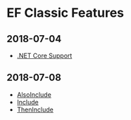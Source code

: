 # EF Classic Features

## 2018-07-04
- [.NET Core Support](https://github.com/zzzprojects/EntityFramework-Classic/blob/master/docs/pages/features/net-core.md)

## 2018-07-08
- [AlsoInclude](https://github.com/zzzprojects/EntityFramework-Classic/blob/master/docs/pages/features/also-include.md)
- [Include](https://github.com/zzzprojects/EntityFramework-Classic/blob/master/docs/pages/features/include.md)
- [ThenInclude](https://github.com/zzzprojects/EntityFramework-Classic/blob/master/docs/pages/features/then-include.md)
